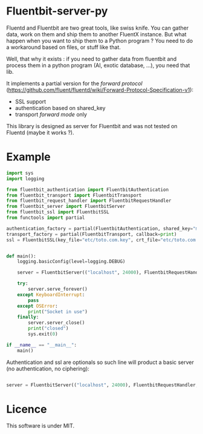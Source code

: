 # Fluentbit-server-py

Fluentd and Fluentbit are two great tools, like swiss knife. You can gather data, work on them and ship them to another FluentX instance. But what happen when you want to ship them to a Python program ? You need to do a workaround based on files, or stuff like that.

Well, that why it exists : if you need to gather data from fluentbit and process them in a python program (AI, exotic database, ...), you need that lib.

It implements a partial version for the *forward protocol* (https://github.com/fluent/fluentd/wiki/Forward-Protocol-Specification-v1):

* SSL support
* authentication based on shared_key
* transport *forward mode* only

This library is designed as server for Fluentbit and was not tested on Fluentd (maybe it works ?).

# Example


```python 
import sys
import logging

from fluentbit_authentication import FluentbitAuthentication
from fluentbit_transport import FluentbitTransport
from fluentbit_request_handler import FluentbitRequestHandler
from fluentbit_server import FluentbitServer
from fluentbit_ssl import FluentbitSSL
from functools import partial

authentication_factory = partial(FluentbitAuthentication, shared_key="my_shared_key", server_hostname="server.com")
transport_factory = partial(FluentbitTransport, callback=print)
ssl = FluentbitSSL(key_file="etc/toto.com.key", crt_file="etc/toto.com.cert")


def main():
    logging.basicConfig(level=logging.DEBUG)

    server = FluentbitServer(("localhost", 24000), FluentbitRequestHandler, transport_factory, authentication_factory, ssl)

    try:
        server.serve_forever()
    except KeyboardInterrupt:
        pass
    except OSError:
        print("Socket in use")
    finally:
        server.server_close()
        print("closed")
        sys.exit(0)

if __name__ == "__main__":
    main()
```

Authentication and ssl are optionals so such line will product a basic server (no authentication, no ciphering):

```python 

server = FluentbitServer(("localhost", 24000), FluentbitRequestHandler, transport_factory)

```

# Licence

This software is under MIT. 